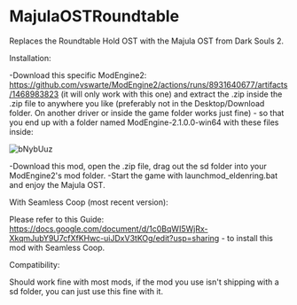 # MajulaOSTRoundtable
Replaces the Roundtable Hold OST with the Majula OST from Dark Souls 2.

Installation:

-Download this specific ModEngine2: https://github.com/vswarte/ModEngine2/actions/runs/8931640677/artifacts/1468983823﻿ (it will only work with this one) and extract the .zip inside the .zip file to anywhere you like (preferably not in the Desktop/Download folder. On another driver or inside the game folder works just fine) - so that you end up with a folder named ModEngine-2.1.0.0-win64 with these files inside:

![bNybUuz](https://github.com/user-attachments/assets/30c9ea97-7800-428d-b271-229d1297cb75)

-Download this mod, open the .zip file, drag out the sd folder into your ModEngine2's mod folder.
-Start the game with launchmod_eldenring.bat and enjoy the Majula OST.



With Seamless Coop (most recent version):

Please refer to this Guide: https://docs.google.com/document/d/1c0BqWI5WjRx-XkqmJubY9U7cfXfKHwc-uiJDxV3tKOg/edit?usp=sharing - to install this mod with Seamless Coop.



Compatibility:

Should work fine with most mods, if the mod you use isn't shipping with a sd folder, you can just use this fine with it.
